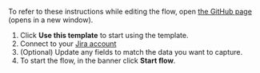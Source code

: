 To refer to these instructions while editing the flow, open [the GitHub page](https://github.com/ot4i/app-connect-templates/blob/main/resources/markdown/Using%20the%20For%20each%20node%20and%20JSONata%20to%20process%20high%20priority%20issues_instructions.md) (opens in a new window).

1. Click **Use this template** to start using the template.
1. Connect to your [Jira account](https://ibm.biz/ach2jira)
1. (Optional) Update any fields to match the data you want to capture.
1. To start the flow, in the banner click **Start flow**.
